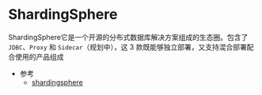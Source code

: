 # ShardingSphere

ShardingSphere它是一个开源的分布式数据库解决方案组成的生态圈。包含了 `JDBC`、`Proxy` 和 `Sidecar`（规划中），这 3 款既能够独立部署，又支持混合部署配合使用的产品组成 



* 参考
    * [shardingsphere](https://shardingsphere.apache.org/index_zh.html)

